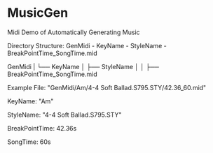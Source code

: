 # MusicGen
Midi Demo of Automatically Generating Music

Directory Structure: GenMidi - KeyName - StyleName - BreakPointTime_SongTime.mid

GenMidi
|
└── KeyName
│     ├── StyleName
│     │   ├── BreakPointTime_SongTime.mid


Example File: "GenMidi/Am/4-4 Soft Ballad.S795.STY/42.36_60.mid"

KeyName: "Am"

StyleName: "4-4 Soft Ballad.S795.STY"

BreakPointTime: 42.36s

SongTime: 60s
